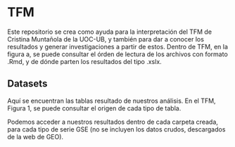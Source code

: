 # TFM

Este repositorio se crea como ayuda para la interpretación del TFM de Cristina Muntañola de la UOC-UB, y también para dar a conocer los resultados y generar investigaciones a partir de estos. Dentro de TFM, en la figura a, se puede consultar el órden de lectura de los archivos con formato .Rmd, y de dónde parten los resultados del tipo .xslx.

## Datasets

Aquí se encuentran las tablas resultado de nuestros análisis. En el TFM, Figura 1, se puede consultar el origen de cada tipo de tabla.


Podemos acceder a nuestros resultados dentro de cada carpeta creada, para cada tipo de serie GSE (no se incluyen los datos crudos, descargados de la web de GEO). 
